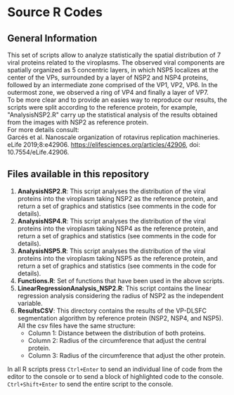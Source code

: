 # Source R Codes
## General Information
This set of scripts allow to analyze statistically the spatial distribution of 7 viral proteins related to the viroplasms. The observed viral components are spatially organized as 5 concentric layers, in which NSP5 localizes at the center of the VPs, surrounded by a layer of NSP2 and NSP4 proteins, followed by an intermediate zone comprised of the VP1, VP2, VP6. In the outermost zone, we observed a ring of VP4 and finally a layer of VP7.    
To be more clear and to provide an easies way to reproduce our results, the scripts were split according to the reference protein, for example, "AnalysisNSP2.R" carry up the statistical analysis of the results obtained from the images with NSP2 as reference protein.    
For more details consult:    
Garcés et al. Nanoscale organization of rotavirus replication machineries. eLife 2019;8:e42906. https://elifesciences.org/articles/42906, doi: 10.7554/eLife.42906.

## Files available in this repository
1. **AnalysisNSP2.R**: This script analyses the distribution of the viral proteins into the viroplasm taking NSP2 as the reference protein, and return a set of graphics and statistics (see comments in the code for details).     
2. **AnalysisNSP4.R**: This script analyses the distribution of the viral proteins into the viroplasm taking NSP4 as the reference protein, and return a set of graphics and statistics (see comments in the code for details).     
3. **AnalysisNSP5.R**: This script analyses the distribution of the viral proteins into the viroplasm taking NSP5 as the reference protein, and return a set of graphics and statistics (see comments in the code for details).     
4. **Functions.R**: Set of functions that have been used in the above scripts.      
5. **LinearRegressionAnalysis_NSP2.R**: This script contains the linear regression analysis considering the radius of NSP2 as the independent variable.    
6. **ResultsCSV**: This directory contains the results of the VP-DLSFC segmentation algorithm by reference protein (NSP2, NSP4, and NSP5). All the csv files have the same structure:     
	* Column 1: Distance between the distribution of both proteins.    
	* Column 2: Radius of the circumference that adjust the central protein.     
	* Column 3: Radius of the circumference that adjust the other protein.     

In all R scripts press ```Ctrl+Enter``` to send an individual line of code from the editor to the console or to send a block of highlighted code to the console. ```Ctrl+Shift+Enter``` to send the entire script to the console.